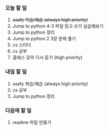 ### 오늘 할 일
1. ~~ssafy 복습/예습 (always high priority)~~
2. Jump to python 4-3 파일 읽고 쓰기 실습해보기
3. Jump to python 정리
4. Jump to python 2 3장 문제 풀기
5. cs 스터디
6. cs 공부
7. 클래스 강의 다시 듣기 (high priority)

### 내일 할 일
1. ssafy 복습/예습 (always high priority)
2. cs 공부
3. Jump to python 정리

### 다음에 할 일
1. readme 파일 만들기